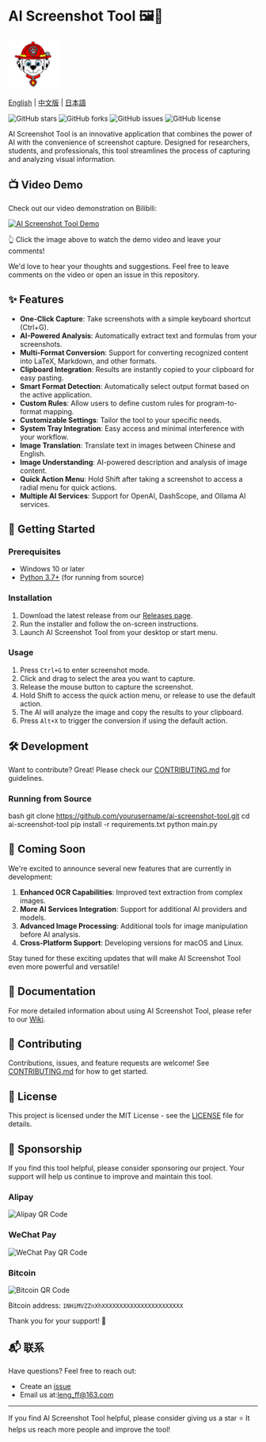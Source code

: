 # AI Screenshot Tool 🖼️🤖


<img src="icon.ico" alt="AI Screenshot Tool Logo" width="100"/>

[English](README.md) | [中文版](https://github.com/lengff123/AIScreenshot/blob/main/README_zh.md) | [日本語](README_ja.md)

![GitHub stars](https://img.shields.io/github/stars/lengff123/AIScreenshot?style=social)
![GitHub forks](https://img.shields.io/github/forks/lengff123/AIScreenshot?style=social)
![GitHub issues](https://img.shields.io/github/issues/lengff123/AIScreenshot)
![GitHub license](https://img.shields.io/github/license/lengff123/AIScreenshot)

AI Screenshot Tool is an innovative application that combines the power of AI with the convenience of screenshot capture. Designed for researchers, students, and professionals, this tool streamlines the process of capturing and analyzing visual information.

## 📺 Video Demo

Check out our video demonstration on Bilibili:

[![AI Screenshot Tool Demo](https://i0.hdslb.com/bfs/archive/7c53a3d4a4f8f5b6a6f0f8f5b6a6f0f8f5b6a6f0.jpg@640w_400h_100Q_1c.webp)](https://www.bilibili.com/video/your_video_id)

👆 Click the image above to watch the demo video and leave your comments!

We'd love to hear your thoughts and suggestions. Feel free to leave comments on the video or open an issue in this repository.

## ✨ Features

- **One-Click Capture**: Take screenshots with a simple keyboard shortcut (Ctrl+G).
- **AI-Powered Analysis**: Automatically extract text and formulas from your screenshots.
- **Multi-Format Conversion**: Support for converting recognized content into LaTeX, Markdown, and other formats.
- **Clipboard Integration**: Results are instantly copied to your clipboard for easy pasting.
- **Smart Format Detection**: Automatically select output format based on the active application.
- **Custom Rules**: Allow users to define custom rules for program-to-format mapping.
- **Customizable Settings**: Tailor the tool to your specific needs.
- **System Tray Integration**: Easy access and minimal interference with your workflow.
- **Image Translation**: Translate text in images between Chinese and English.
- **Image Understanding**: AI-powered description and analysis of image content.
- **Quick Action Menu**: Hold Shift after taking a screenshot to access a radial menu for quick actions.
- **Multiple AI Services**: Support for OpenAI, DashScope, and Ollama AI services.

## 🚀 Getting Started

### Prerequisites

- Windows 10 or later
- [Python 3.7+](https://www.python.org/downloads/) (for running from source)

### Installation

1. Download the latest release from our [Releases page](https://github.com/yourusername/ai-screenshot-tool/releases).
2. Run the installer and follow the on-screen instructions.
3. Launch AI Screenshot Tool from your desktop or start menu.

### Usage

1. Press `Ctrl+G` to enter screenshot mode.
2. Click and drag to select the area you want to capture.
3. Release the mouse button to capture the screenshot.
4. Hold Shift to access the quick action menu, or release to use the default action.
5. The AI will analyze the image and copy the results to your clipboard.
6. Press `Alt+X` to trigger the conversion if using the default action.

## 🛠️ Development

Want to contribute? Great! Please check our [CONTRIBUTING.md](CONTRIBUTING.md) for guidelines.

### Running from Source

bash
git clone https://github.com/yourusername/ai-screenshot-tool.git
cd ai-screenshot-tool
pip install -r requirements.txt
python main.py

## 🚀 Coming Soon

We're excited to announce several new features that are currently in development:

1. **Enhanced OCR Capabilities**: Improved text extraction from complex images.
2. **More AI Services Integration**: Support for additional AI providers and models.
3. **Advanced Image Processing**: Additional tools for image manipulation before AI analysis.
4. **Cross-Platform Support**: Developing versions for macOS and Linux.

Stay tuned for these exciting updates that will make AI Screenshot Tool even more powerful and versatile!

## 📘 Documentation

For more detailed information about using AI Screenshot Tool, please refer to our [Wiki](https://github.com/lengff123/AIScreenshot/wiki).

## 🤝 Contributing

Contributions, issues, and feature requests are welcome! See [CONTRIBUTING.md](CONTRIBUTING.md) for how to get started.

## 📄 License

This project is licensed under the MIT License - see the [LICENSE](LICENSE) file for details.

## 🙏 Sponsorship

If you find this tool helpful, please consider sponsoring our project. Your support will help us continue to improve and maintain this tool.

### Alipay

<img src="https://raw.githubusercontent.com/lengff123/AIScreenshot/main/images/alipay.jpg" alt="Alipay QR Code" width="200"/>

### WeChat Pay

<img src="https://raw.githubusercontent.com/lengff123/AIScreenshot/main/images/wechat.jpg" alt="WeChat Pay QR Code" width="200"/>

### Bitcoin

<img src="https://raw.githubusercontent.com/lengff123/AIScreenshot/main/images/btc.png" alt="Bitcoin QR Code" width="200"/>

Bitcoin address: `1NHiMVZZnXhXXXXXXXXXXXXXXXXXXXXXXX`

Thank you for your support! 🎉

## 📬 联系

Have questions? Feel free to reach out:

- Create an [issue](https://github.com/yourusername/ai-screenshot-tool/issues)
- Email us at:leng_ff@163.com

---

If you find AI Screenshot Tool helpful, please consider giving us a star ⭐️ It helps us reach more people and improve the tool!
